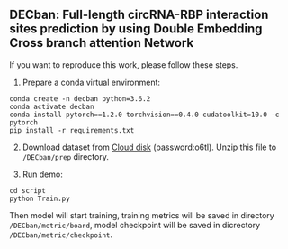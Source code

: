 ## DECban: Full-length circRNA-RBP interaction sites prediction by using Double Embedding Cross branch attention Network


If you want to reproduce this work, please follow these steps. 
1. Prepare a conda virtual environment:
```
conda create -n decban python=3.6.2
conda activate decban
conda install pytorch==1.2.0 torchvision==0.4.0 cudatoolkit=10.0 -c pytorch
pip install -r requirements.txt
```

2. Download dataset from [Cloud disk](https://pan.baidu.com/s/1W2dau1uSto1jkDFvH0ZX_g) (password:o6tl). Unzip this file to `/DECban/prep` directory.

3. Run demo:
```
cd script
python Train.py
```

Then model will start training, training metrics will be saved in directory `/DECban/metric/board`, model checkpoint will be saved in dicrectory `/DECban/metric/checkpoint`.

